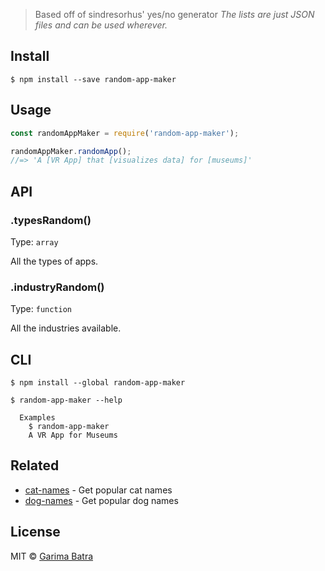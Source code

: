> Based off of sindresorhus' yes/no generator
*The lists are just JSON files and can be used wherever.*


## Install

```
$ npm install --save random-app-maker
```


## Usage

```js
const randomAppMaker = require('random-app-maker');

randomAppMaker.randomApp();
//=> 'A [VR App] that [visualizes data] for [museums]'
```


## API

### .typesRandom()

Type: `array`

All the types of apps.

### .industryRandom()

Type: `function`

All the industries available.


## CLI

```
$ npm install --global random-app-maker
```

```
$ random-app-maker --help

  Examples
    $ random-app-maker
    A VR App for Museums
```


## Related

- [cat-names](https://github.com/sindresorhus/cat-names) - Get popular cat names
- [dog-names](https://github.com/sindresorhus/dog-names) - Get popular dog names

## License

MIT © [Garima Batra](http://github.com/gbatra17)
